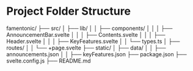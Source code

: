 # Project Folder Structure

famentonic/
├── src/
│ ├── lib/
│ │ ├── components/
│ │ │ ├── AnnouncementBar.svelte
│ │ │ ├── Contents.svelte
│ │ │ ├── Header.svelte
│ │ │ ├── KeyFeatures.svelte
│ │ └── types.ts
│ ├── routes/
│ │ └── +page.svelte
├── static/
│ ├── data/
│ │ ├── announcements.json
│ │ ├── keyFeatures.json
├── package.json
├── svelte.config.js
├── README.md
